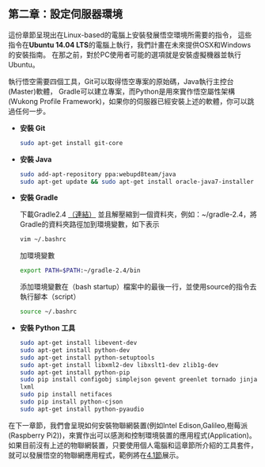 ## 第二章：設定伺服器環境

這份章節呈現出在Linux-based的電腦上安裝發展悟空環境所需要的指令，
這些指令在**Ubuntu 14.04 LTS**的電腦上執行，我們計畫在未來提供OSX和Windows的安裝指南。
在那之前，對於PC使用者可能的選項就是安裝虛擬機器並執行Ubuntu。

執行悟空需要四個工具，Git可以取得悟空專案的原始碼，Java執行主控台(Master)軟體，
Gradle可以建立專案，而Python是用來實作悟空屬性架構(Wukong Profile Framework)，如果你的伺服器已經安裝上述的軟體，你可以跳過任何一步。

* **安裝 Git**

  ```bash
  sudo apt-get install git-core
  ```
  
* **安裝 Java**

  ```bash
  sudo add-apt-repository ppa:webupd8team/java
  sudo apt-get update && sudo apt-get install oracle-java7-installer
  ```
  
* **安裝 Gradle**  

  下載Gradle2.4 [（連結）](https://services.gradle.org/distributions/gradle-2.4-all.zip)
  並且解壓縮到一個資料夾，例如：~/gradle-2.4，將Gradle的資料夾路徑加到環境變數，如下表示
  ```bash  
  vim ~/.bashrc  
  ```
  加環境變數

  ```bash
  export PATH=$PATH:~/gradle-2.4/bin
  ``` 
  
  添加環境變數在（bash startup）檔案中的最後一行，並使用source的指令去執行腳本（script）

  ```bash  
  source ~/.bashrc
  ``` 

* **安裝 Python 工具** 

  ```bash  
  sudo apt-get install libevent-dev  
  sudo apt-get install python-dev  
  sudo apt-get install python-setuptools  
  sudo apt-get install libxml2-dev libxslt1-dev zlib1g-dev  
  sudo apt-get install python-pip 
  sudo pip install configobj simplejson gevent greenlet tornado jinja2 pyserial \
  lxml  
  sudo pip install netifaces  
  sudo pip install python-cjson  
  sudo apt-get install python-pyaudio  
  ```

在下一章節，我們會呈現如何安裝物聯網裝置(例如Intel Edison,Galileo,樹莓派(Raspberry Pi2))，來實作出可以感測和控制環境裝置的應用程式(Application)。如果目前沒有上述的物聯網裝置，只要使用個人電腦和這章節所介紹的工具套件，就可以發展悟空的物聯網應用程式，範例將在[4.1節](../04-Examples/Music.md)展示。

